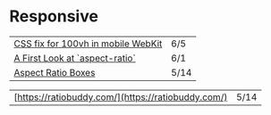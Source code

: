 # Responsive

|  |  |
| :--- | :--- |
| [CSS fix for 100vh in mobile WebKit](https://allthingssmitty.com/2020/05/11/css-fix-for-100vh-in-mobile-webkit/?utm_source=Responsive+Design+Weekly&utm_campaign=177c751e88-RWD_Newsletter_413&utm_medium=email&utm_term=0_df65b6d7c8-177c751e88-59185629) | 6/5 |
| [A First Look at \`aspect-ratio\`](https://css-tricks.com/a-first-look-at-aspect-ratio/) | 6/1 |
| [Aspect Ratio Boxes](https://css-tricks.com/aspect-ratio-boxes/) | 5/14 |

|  |  |
| :--- | :--- |
| [https://ratiobuddy.com/](https://ratiobuddy.com/) | 5/14 |

